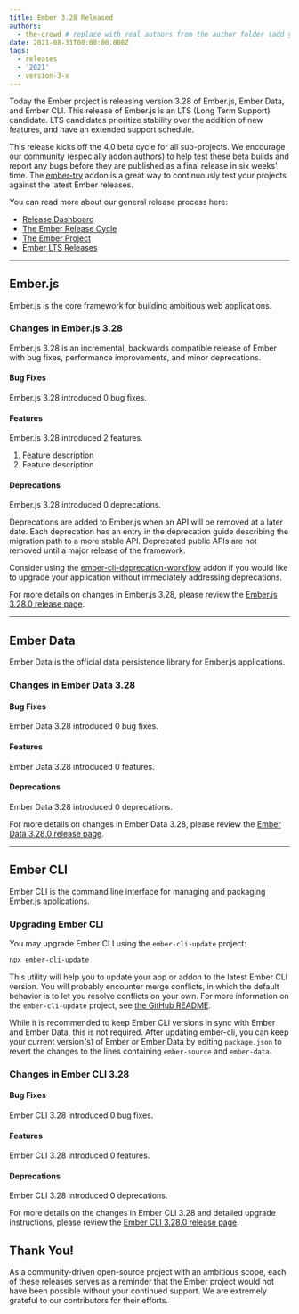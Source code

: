 ```yaml
---
title: Ember 3.28 Released
authors:
  - the-crowd # replace with real authors from the author folder (add yourself if you're not there)
date: 2021-08-31T00:00:00.000Z
tags:
  - releases
  - '2021'
  - version-3-x
---
```


Today the Ember project is releasing version 3.28 of Ember.js, Ember Data, and Ember CLI. This release of Ember.js is an LTS (Long Term Support) candidate. LTS candidates prioritize stability over the addition of new features, and have an extended support schedule.

This release kicks off the 4.0 beta cycle for all sub-projects. We encourage our community (especially addon authors) to help test these beta builds and report any bugs before they are published as a final release in six weeks' time. The [ember-try](https://github.com/ember-cli/ember-try) addon is a great way to continuously test your projects against the latest Ember releases.

You can read more about our general release process here:

- [Release Dashboard](http://emberjs.com/releases/)
- [The Ember Release Cycle](https://blog.emberjs.com/new-ember-release-process/)
- [The Ember Project](https://blog.emberjs.com/ember-project-at-2-0/)
- [Ember LTS Releases](https://blog.emberjs.com/announcing-embers-first-lts/)

---

## Ember.js

Ember.js is the core framework for building ambitious web applications.

### Changes in Ember.js 3.28

Ember.js 3.28 is an incremental, backwards compatible release of Ember with bug fixes, performance improvements, and minor deprecations.

#### Bug Fixes

Ember.js 3.28 introduced 0 bug fixes.

#### Features

Ember.js 3.28 introduced 2 features.

1. Feature description
2. Feature description

#### Deprecations

Ember.js 3.28 introduced 0 deprecations.

<!-- Block start: If there were no deprecations, remove this block -->
Deprecations are added to Ember.js when an API will be removed at a later date. Each deprecation has an entry in the deprecation guide describing the migration path to a more stable API. Deprecated public APIs are not removed until a major release of the framework.

Consider using the [ember-cli-deprecation-workflow](https://github.com/mixonic/ember-cli-deprecation-workflow) addon if you would like to upgrade your application without immediately addressing deprecations.
<!-- Block end -->

For more details on changes in Ember.js 3.28, please review the [Ember.js 3.28.0 release page](https://github.com/emberjs/ember.js/releases/tag/v3.28.0).

---

## Ember Data

Ember Data is the official data persistence library for Ember.js applications.

### Changes in Ember Data 3.28

#### Bug Fixes

Ember Data 3.28 introduced 0 bug fixes.

#### Features

Ember Data 3.28 introduced 0 features.

#### Deprecations

Ember Data 3.28 introduced 0 deprecations.

For more details on changes in Ember Data 3.28, please review the
[Ember Data 3.28.0 release page](https://github.com/emberjs/data/releases/tag/v3.28.0).

---

## Ember CLI

Ember CLI is the command line interface for managing and packaging Ember.js applications.

### Upgrading Ember CLI

You may upgrade Ember CLI using the `ember-cli-update` project:

```bash
npx ember-cli-update
```

This utility will help you to update your app or addon to the latest Ember CLI version. You will probably encounter merge conflicts, in which the default behavior is to let you resolve conflicts on your own. For more information on the `ember-cli-update` project, see [the GitHub README](https://github.com/ember-cli/ember-cli-update).

While it is recommended to keep Ember CLI versions in sync with Ember and Ember Data, this is not required. After updating ember-cli, you can keep your current version(s) of Ember or Ember Data by editing `package.json` to revert the changes to the lines containing `ember-source` and `ember-data`.

### Changes in Ember CLI 3.28

#### Bug Fixes

Ember CLI 3.28 introduced 0 bug fixes.

#### Features

Ember CLI 3.28 introduced 0 features.

#### Deprecations

Ember CLI 3.28 introduced 0 deprecations.

For more details on the changes in Ember CLI 3.28 and detailed upgrade
instructions, please review the [Ember CLI 3.28.0 release page](https://github.com/ember-cli/ember-cli/releases/tag/v3.28.0).

## Thank You!

As a community-driven open-source project with an ambitious scope, each of these releases serves as a reminder that the Ember project would not have been possible without your continued support. We are extremely grateful to our contributors for their efforts.
